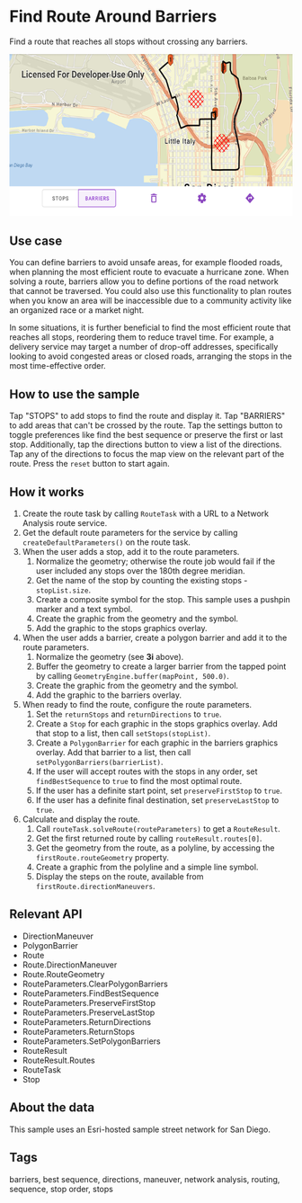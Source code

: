 # Find Route Around Barriers

Find a route that reaches all stops without crossing any barriers.

![Image of route around barriers](find-route-around-barriers.png)

## Use case

You can define barriers to avoid unsafe areas, for example flooded roads, when planning the most efficient route to evacuate a hurricane zone. When solving a route, barriers allow you to define portions of the road network that cannot be traversed. You could also use this functionality to plan routes when you know an area will be inaccessible due to a community activity like an organized race or a market night.

In some situations, it is further beneficial to find the most efficient route that reaches all stops, reordering them to reduce travel time. For example, a delivery service may target a number of drop-off addresses, specifically looking to avoid congested areas or closed roads, arranging the stops in the most time-effective order.

## How to use the sample

Tap "STOPS" to add stops to find the route and display it. Tap "BARRIERS" to add areas that can't be crossed by the route. Tap the settings button to toggle preferences like find the best sequence or preserve the first or last stop. Additionally, tap the directions button to view a list of the directions. Tap any of the directions to focus the map view on the relevant part of the route. Press the `reset` button to start again.

## How it works

1. Create the route task by calling `RouteTask` with a URL to a Network Analysis route service.
2. Get the default route parameters for the service by calling `createDefaultParameters()` on the route task.
3. When the user adds a stop, add it to the route parameters.
    1. Normalize the geometry; otherwise the route job would fail if the user included any stops over the 180th degree meridian.
    2. Get the name of the stop by counting the existing stops - `stopList.size`.
    3. Create a composite symbol for the stop. This sample uses a pushpin marker and a text symbol.
    4. Create the graphic from the geometry and the symbol.
    5. Add the graphic to the stops graphics overlay.
4. When the user adds a barrier, create a polygon barrier and add it to the route parameters.
    1. Normalize the geometry (see **3i** above).
    2. Buffer the geometry to create a larger barrier from the tapped point by calling `GeometryEngine.buffer(mapPoint, 500.0)`.
    3. Create the graphic from the geometry and the symbol.
    4. Add the graphic to the barriers overlay.
5. When ready to find the route, configure the route parameters.
    1. Set the `returnStops` and `returnDirections` to `true`.
    2. Create a `Stop` for each graphic in the stops graphics overlay. Add that stop to a list, then call `setStops(stopList)`.
    3. Create a `PolygonBarrier` for each graphic in the barriers graphics overlay. Add that barrier to a list, then call `setPolygonBarriers(barrierList)`.
    4. If the user will accept routes with the stops in any order, set `findBestSequence` to `true` to find the most optimal route.
    5. If the user has a definite start point, set `preserveFirstStop` to `true`.
    6. If the user has a definite final destination, set `preserveLastStop` to `true`.
6. Calculate and display the route.
    1. Call `routeTask.solveRoute(routeParameters)` to get a `RouteResult`.
    2. Get the first returned route by calling `routeResult.routes[0]`.
    3. Get the geometry from the route, as a polyline, by accessing the `firstRoute.routeGeometry` property.
    4. Create a graphic from the polyline and a simple line symbol.
    5. Display the steps on the route, available from `firstRoute.directionManeuvers`.

## Relevant API

* DirectionManeuver
* PolygonBarrier
* Route
* Route.DirectionManeuver
* Route.RouteGeometry
* RouteParameters.ClearPolygonBarriers
* RouteParameters.FindBestSequence
* RouteParameters.PreserveFirstStop
* RouteParameters.PreserveLastStop
* RouteParameters.ReturnDirections
* RouteParameters.ReturnStops
* RouteParameters.SetPolygonBarriers
* RouteResult
* RouteResult.Routes
* RouteTask
* Stop

## About the data

This sample uses an Esri-hosted sample street network for San Diego.

## Tags

barriers, best sequence, directions, maneuver, network analysis, routing, sequence, stop order, stops